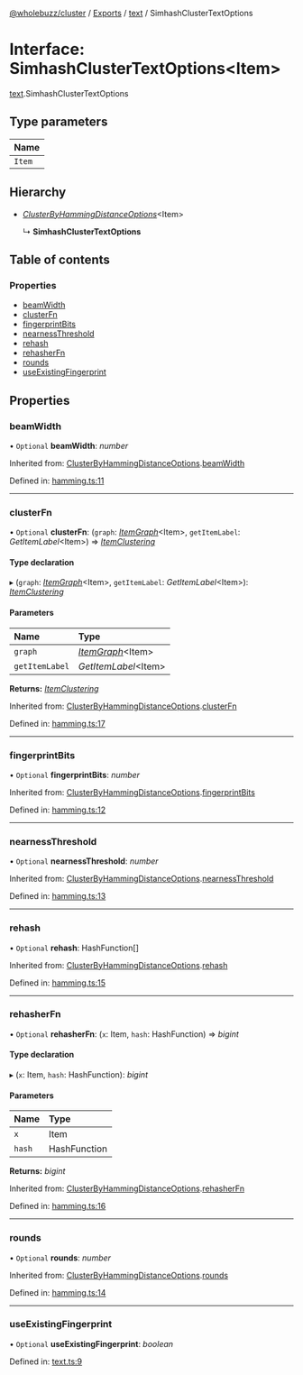 [@wholebuzz/cluster](../README.md) / [Exports](../modules.md) / [text](../modules/text.md) / SimhashClusterTextOptions

# Interface: SimhashClusterTextOptions<Item\>

[text](../modules/text.md).SimhashClusterTextOptions

## Type parameters

| Name |
| :------ |
| `Item` |

## Hierarchy

- [*ClusterByHammingDistanceOptions*](hamming.clusterbyhammingdistanceoptions.md)<Item\>

  ↳ **SimhashClusterTextOptions**

## Table of contents

### Properties

- [beamWidth](text.simhashclustertextoptions.md#beamwidth)
- [clusterFn](text.simhashclustertextoptions.md#clusterfn)
- [fingerprintBits](text.simhashclustertextoptions.md#fingerprintbits)
- [nearnessThreshold](text.simhashclustertextoptions.md#nearnessthreshold)
- [rehash](text.simhashclustertextoptions.md#rehash)
- [rehasherFn](text.simhashclustertextoptions.md#rehasherfn)
- [rounds](text.simhashclustertextoptions.md#rounds)
- [useExistingFingerprint](text.simhashclustertextoptions.md#useexistingfingerprint)

## Properties

### beamWidth

• `Optional` **beamWidth**: *number*

Inherited from: [ClusterByHammingDistanceOptions](hamming.clusterbyhammingdistanceoptions.md).[beamWidth](hamming.clusterbyhammingdistanceoptions.md#beamwidth)

Defined in: [hamming.ts:11](https://github.com/wholebuzz/cluster/blob/master/src/hamming.ts#L11)

___

### clusterFn

• `Optional` **clusterFn**: (`graph`: [*ItemGraph*](../modules/cluster.md#itemgraph)<Item\>, `getItemLabel`: *GetItemLabel*<Item\>) => [*ItemClustering*](../modules/cluster.md#itemclustering)

#### Type declaration

▸ (`graph`: [*ItemGraph*](../modules/cluster.md#itemgraph)<Item\>, `getItemLabel`: *GetItemLabel*<Item\>): [*ItemClustering*](../modules/cluster.md#itemclustering)

#### Parameters

| Name | Type |
| :------ | :------ |
| `graph` | [*ItemGraph*](../modules/cluster.md#itemgraph)<Item\> |
| `getItemLabel` | *GetItemLabel*<Item\> |

**Returns:** [*ItemClustering*](../modules/cluster.md#itemclustering)

Inherited from: [ClusterByHammingDistanceOptions](hamming.clusterbyhammingdistanceoptions.md).[clusterFn](hamming.clusterbyhammingdistanceoptions.md#clusterfn)

Defined in: [hamming.ts:17](https://github.com/wholebuzz/cluster/blob/master/src/hamming.ts#L17)

___

### fingerprintBits

• `Optional` **fingerprintBits**: *number*

Inherited from: [ClusterByHammingDistanceOptions](hamming.clusterbyhammingdistanceoptions.md).[fingerprintBits](hamming.clusterbyhammingdistanceoptions.md#fingerprintbits)

Defined in: [hamming.ts:12](https://github.com/wholebuzz/cluster/blob/master/src/hamming.ts#L12)

___

### nearnessThreshold

• `Optional` **nearnessThreshold**: *number*

Inherited from: [ClusterByHammingDistanceOptions](hamming.clusterbyhammingdistanceoptions.md).[nearnessThreshold](hamming.clusterbyhammingdistanceoptions.md#nearnessthreshold)

Defined in: [hamming.ts:13](https://github.com/wholebuzz/cluster/blob/master/src/hamming.ts#L13)

___

### rehash

• `Optional` **rehash**: HashFunction[]

Inherited from: [ClusterByHammingDistanceOptions](hamming.clusterbyhammingdistanceoptions.md).[rehash](hamming.clusterbyhammingdistanceoptions.md#rehash)

Defined in: [hamming.ts:15](https://github.com/wholebuzz/cluster/blob/master/src/hamming.ts#L15)

___

### rehasherFn

• `Optional` **rehasherFn**: (`x`: Item, `hash`: HashFunction) => *bigint*

#### Type declaration

▸ (`x`: Item, `hash`: HashFunction): *bigint*

#### Parameters

| Name | Type |
| :------ | :------ |
| `x` | Item |
| `hash` | HashFunction |

**Returns:** *bigint*

Inherited from: [ClusterByHammingDistanceOptions](hamming.clusterbyhammingdistanceoptions.md).[rehasherFn](hamming.clusterbyhammingdistanceoptions.md#rehasherfn)

Defined in: [hamming.ts:16](https://github.com/wholebuzz/cluster/blob/master/src/hamming.ts#L16)

___

### rounds

• `Optional` **rounds**: *number*

Inherited from: [ClusterByHammingDistanceOptions](hamming.clusterbyhammingdistanceoptions.md).[rounds](hamming.clusterbyhammingdistanceoptions.md#rounds)

Defined in: [hamming.ts:14](https://github.com/wholebuzz/cluster/blob/master/src/hamming.ts#L14)

___

### useExistingFingerprint

• `Optional` **useExistingFingerprint**: *boolean*

Defined in: [text.ts:9](https://github.com/wholebuzz/cluster/blob/master/src/text.ts#L9)
